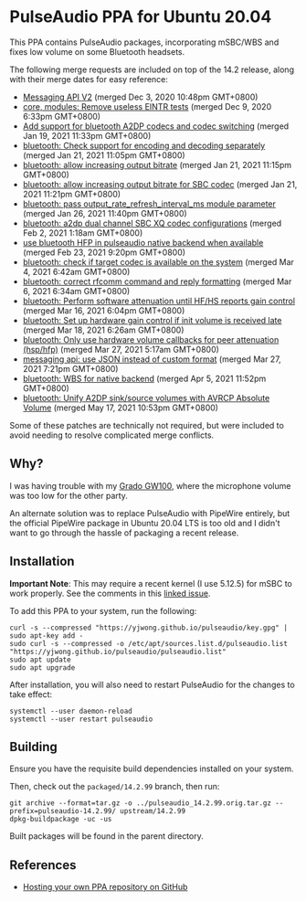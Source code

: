 # PulseAudio PPA for Ubuntu 20.04

This PPA contains PulseAudio packages, incorporating mSBC/WBS and fixes low
volume on some Bluetooth headsets.

The following merge requests are included on top of the 14.2 release, along with
their merge dates for easy reference:

- [Messaging API V2](https://gitlab.freedesktop.org/pulseaudio/pulseaudio/-/merge_requests/51) (merged Dec 3, 2020 10:48pm GMT+0800)
- [core, modules: Remove useless EINTR tests](https://gitlab.freedesktop.org/pulseaudio/pulseaudio/-/merge_requests/238) (merged Dec 9, 2020 6:33pm GMT+0800)
- [Add support for bluetooth A2DP codecs and codec switching](https://gitlab.freedesktop.org/pulseaudio/pulseaudio/-/merge_requests/440) (merged Jan 19, 2021 11:33pm GMT+0800)
- [bluetooth: Check support for encoding and decoding separately](https://gitlab.freedesktop.org/pulseaudio/pulseaudio/-/merge_requests/479) (merged Jan 21, 2021 11:05pm GMT+0800)
- [bluetooth: allow increasing output bitrate](https://gitlab.freedesktop.org/pulseaudio/pulseaudio/-/merge_requests/481) (merged Jan 21, 2021 11:15pm GMT+0800)
- [bluetooth: allow increasing output bitrate for SBC codec](https://gitlab.freedesktop.org/pulseaudio/pulseaudio/-/merge_requests/474) (merged Jan 21, 2021 11:21pm GMT+0800)
- [bluetooth: pass output_rate_refresh_interval_ms module parameter](https://gitlab.freedesktop.org/pulseaudio/pulseaudio/-/merge_requests/488) (merged Jan 26, 2021 11:40pm GMT+0800)
- [bluetooth: a2dp dual channel SBC XQ codec configurations](https://gitlab.freedesktop.org/pulseaudio/pulseaudio/-/merge_requests/476) (merged Feb 2, 2021 1:18am GMT+0800)
- [use bluetooth HFP in pulseaudio native backend when available](https://gitlab.freedesktop.org/pulseaudio/pulseaudio/-/merge_requests/491) (merged Feb 23, 2021 9:20pm GMT+0800)
- [bluetooth: check if target codec is available on the system](https://gitlab.freedesktop.org/pulseaudio/pulseaudio/-/merge_requests/518) (merged Mar 4, 2021 6:42am GMT+0800)
- [bluetooth: correct rfcomm command and reply formatting](https://gitlab.freedesktop.org/pulseaudio/pulseaudio/-/merge_requests/520) (merged Mar 6, 2021 6:34am GMT+0800)
- [bluetooth: Perform software attenuation until HF/HS reports gain control](https://gitlab.freedesktop.org/pulseaudio/pulseaudio/-/merge_requests/521) (merged Mar 16, 2021 6:04pm GMT+0800)
- [bluetooth: Set up hardware gain control if init volume is received late](https://gitlab.freedesktop.org/pulseaudio/pulseaudio/-/merge_requests/528) (merged Mar 18, 2021 6:26am GMT+0800)
- [bluetooth: Only use hardware volume callbacks for peer attenuation (hsp/hfp)](https://gitlab.freedesktop.org/pulseaudio/pulseaudio/-/merge_requests/519) (merged Mar 27, 2021 5:17am GMT+0800)
- [messaging api: use JSON instead of custom format](https://gitlab.freedesktop.org/pulseaudio/pulseaudio/-/merge_requests/525) (merged Mar 27, 2021 7:21pm GMT+0800)
- [bluetooth: WBS for native backend](https://gitlab.freedesktop.org/pulseaudio/pulseaudio/-/merge_requests/507) (merged Apr 5, 2021 11:52pm GMT+0800)
- [bluetooth: Unify A2DP sink/source volumes with AVRCP Absolute Volume](https://gitlab.freedesktop.org/pulseaudio/pulseaudio/-/merge_requests/239) (merged May 17, 2021 10:53pm GMT+0800)

Some of these patches are technically not required, but were included to avoid
needing to resolve complicated merge conflicts.

## Why?

I was having trouble with my [Grado GW100](https://gradolabs.com/headphones/wireless/item/74-gw100),
where the microphone volume was too low for the other party.

An alternate solution was to replace PulseAudio with PipeWire entirely, but the
official PipeWire package in Ubuntu 20.04 LTS is too old and I didn't want to go
through the hassle of packaging a recent release.

## Installation

**Important Note**: This may require a recent kernel (I use 5.12.5) for mSBC to
work properly. See the comments in this [linked issue](https://gitlab.freedesktop.org/pulseaudio/pulseaudio/-/merge_requests/507).

To add this PPA to your system, run the following:

```shell
curl -s --compressed "https://yjwong.github.io/pulseaudio/key.gpg" | sudo apt-key add -
sudo curl -s --compressed -o /etc/apt/sources.list.d/pulseaudio.list "https://yjwong.github.io/pulseaudio/pulseaudio.list"
sudo apt update
sudo apt upgrade
```

After installation, you will also need to restart PulseAudio for the changes to
take effect:

```shell
systemctl --user daemon-reload
systemctl --user restart pulseaudio
```

## Building

Ensure you have the requisite build dependencies installed on your system.

Then, check out the `packaged/14.2.99` branch, then run:

```shell
git archive --format=tar.gz -o ../pulseaudio_14.2.99.orig.tar.gz --prefix=pulseaudio-14.2.99/ upstream/14.2.99
dpkg-buildpackage -uc -us
```

Built packages will be found in the parent directory.

## References

- [Hosting your own PPA repository on GitHub](https://assafmo.github.io/2019/05/02/ppa-repo-hosted-on-github.html)
